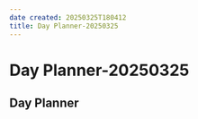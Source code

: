 ```yaml
---
date created: 20250325T180412
title: Day Planner-20250325
---
```


# Day Planner-20250325

## Day Planner

